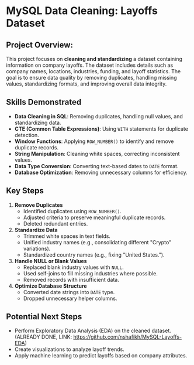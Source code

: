# MySQL Data Cleaning: Layoffs Dataset

## Project Overview:
This project focuses on **cleaning and standardizing** a dataset containing information on company layoffs. The dataset includes details such as company names, locations, industries, funding, and layoff statistics. The goal is to ensure data quality by removing duplicates, handling missing values, standardizing formats, and improving overall data integrity.

## Skills Demonstrated
- **Data Cleaning in SQL**: Removing duplicates, handling null values, and standardizing data.
- **CTE (Common Table Expressions)**: Using `WITH` statements for duplicate detection.
- **Window Functions**: Applying `ROW_NUMBER()` to identify and remove duplicate records.
- **String Manipulation**: Cleaning white spaces, correcting inconsistent values.
- **Data Type Conversion**: Converting text-based dates to `DATE` format.
- **Database Optimization**: Removing unnecessary columns for efficiency.

## Key Steps
1. **Remove Duplicates**
   - Identified duplicates using `ROW_NUMBER()`.
   - Adjusted criteria to preserve meaningful duplicate records.
   - Deleted redundant entries.
2. **Standardize Data**
   - Trimmed white spaces in text fields.
   - Unified industry names (e.g., consolidating different "Crypto" variations).
   - Standardized country names (e.g., fixing "United States.").
3. **Handle NULL or Blank Values**
   - Replaced blank industry values with `NULL`.
   - Used self-joins to fill missing industries where possible.
   - Removed records with insufficient data.
4. **Optimize Database Structure**
   - Converted date strings into `DATE` type.
   - Dropped unnecessary helper columns.

## Potential Next Steps
- Perform Exploratory Data Analysis (EDA) on the cleaned dataset. (ALREADY DONE, LINK: https://github.com/nshafikh/MySQL-Layoffs-EDA)
- Create visualizations to analyze layoff trends.
- Apply machine learning to predict layoffs based on company attributes.

